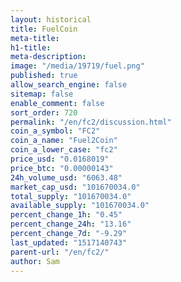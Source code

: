 ```yaml
---
layout: historical
title: FuelCoin
meta-title: 
h1-title: 
meta-description: 
image: "/media/19719/fuel.png"
published: true
allow_search_engine: false
sitemap: false
enable_comment: false
sort_order: 720
permalink: "/en/fc2/discussion.html"
coin_a_symbol: "FC2"
coin_a_name: "Fuel2Coin"
coin_a_lower_case: "fc2"
price_usd: "0.0168019"
price_btc: "0.00000143"
24h_volume_usd: "6063.48"
market_cap_usd: "101670034.0"
total_supply: "101670034.0"
available_supply: "101670034.0"
percent_change_1h: "0.45"
percent_change_24h: "13.16"
percent_change_7d: "-9.29"
last_updated: "1517140743"
parent-url: "/en/fc2/"
author: Sam
---
```


